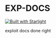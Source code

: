 # EXP-DOCS

[![Built with Starlight](https://astro.badg.es/v2/built-with-starlight/tiny.svg)](https://starlight.astro.build)

exploit docs done right
